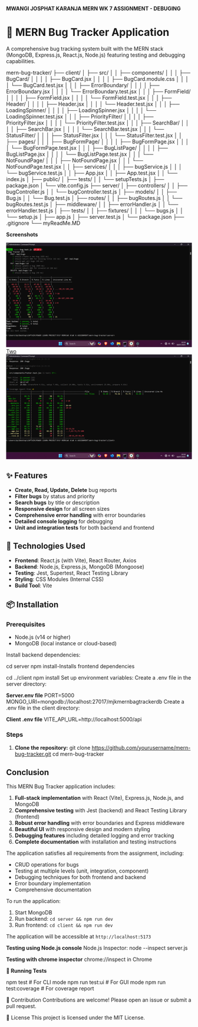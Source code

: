 **MWANGI JOSPHAT KARANJA MERN WK 7 ASSIGNMENT - DEBUGING**

# 🐞 MERN Bug Tracker Application

A comprehensive bug tracking system built with the MERN stack (MongoDB, Express.js, React.js, Node.js) featuring testing and debugging capabilities.

mern-bug-tracker/
├── client/
│   ├── src/
│   │   ├── components/
│   │   │   ├── BugCard/
│   │   │   │   ├── BugCard.jsx
│   │   │   │   ├── BugCard.module.css
│   │   │   │   └── BugCard.test.jsx
│   │   │   ├── ErrorBoundary/
│   │   │   │   ├── ErrorBoundary.jsx
│   │   │   │   └── ErrorBoundary.test.jsx
│   │   │   ├── FormField/
│   │   │   │   ├── FormField.jsx
│   │   │   │   └── FormField.test.jsx
│   │   │   ├── Header/
│   │   │   │   ├── Header.jsx
│   │   │   │   └── Header.test.jsx
│   │   │   ├── LoadingSpinner/
│   │   │   │   ├── LoadingSpinner.jsx
│   │   │   │   └── LoadingSpinner.test.jsx
│   │   │   ├── PriorityFilter/
│   │   │   │   ├── PriorityFilter.jsx
│   │   │   │   └── PriorityFilter.test.jsx
│   │   │   ├── SearchBar/
│   │   │   │   ├── SearchBar.jsx
│   │   │   │   └── SearchBar.test.jsx
│   │   │   └── StatusFilter/
│   │   │       ├── StatusFilter.jsx
│   │   │       └── StatusFilter.test.jsx
│   │   ├── pages/
│   │   │   ├── BugFormPage/
│   │   │   │   ├── BugFormPage.jsx
│   │   │   │   └── BugFormPage.test.jsx
│   │   │   ├── BugListPage/
│   │   │   │   ├── BugListPage.jsx
│   │   │   │   └── BugListPage.test.jsx
│   │   │   └── NotFoundPage/
│   │   │       ├── NotFoundPage.jsx
│   │   │       └── NotFoundPage.test.jsx
│   │   ├── services/
│   │   │   ├── bugService.js
│   │   │   └── bugService.test.js
│   │   ├── App.jsx
│   │   ├── App.test.jsx
│   │   └── index.js
│   ├── public/
│   ├── tests/
│   │   └── setupTests.js
│   ├── package.json
│   └── vite.config.js
├── server/
│   ├── controllers/
│   │   ├── bugController.js
│   │   └── bugController.test.js
│   ├── models/
│   │   ├── Bug.js
│   │   └── Bug.test.js
│   ├── routes/
│   │   ├── bugRoutes.js
│   │   └── bugRoutes.test.js
│   ├── middleware/
│   │   ├── errorHandler.js
│   │   └── errorHandler.test.js
│   ├── tests/
│   │   ├── fixtures/
│   │   │   └── bugs.js
│   │   └── setup.js
│   ├── app.js
│   ├── server.test.js
│   └── package.json
├── .gitignore
└── myReadMe.MD

**Screenshots**

![One](<Screenshot (111).png>)
[Two](<Screenshot (109).png>)
![Three](<Screenshot (110).png>)


## ✨ Features

- **Create, Read, Update, Delete** bug reports
- **Filter bugs** by status and priority
- **Search bugs** by title or description
- **Responsive design** for all screen sizes
- **Comprehensive error handling** with error boundaries
- **Detailed console logging** for debugging
- **Unit and integration tests** for both backend and frontend

## 🚀 Technologies Used

- **Frontend**: React.js (with Vite), React Router, Axios
- **Backend**: Node.js, Express.js, MongoDB (Mongoose)
- **Testing**: Jest, Supertest, React Testing Library
- **Styling**: CSS Modules (Internal CSS)
- **Build Tool**: Vite

## 📦 Installation

### Prerequisites
- Node.js (v14 or higher)
- MongoDB (local instance or cloud-based)


Install backend dependencies:

cd server
npm install-Installs frontend dependencies


cd ../client
npm install
Set up environment variables:
Create a .env file in the server directory:

**Server.env file**
PORT=5000
MONGO_URI=mongodb://localhost:27017/mjkmernbagtrackerdb
Create a .env file in the client directory:


**Client .env file**
VITE_API_URL=http://localhost:5000/api
 

### Steps

1. **Clone the repository:**
   git clone https://github.com/yourusername/mern-bug-tracker.git
   cd mern-bug-tracker

## Conclusion

This MERN Bug Tracker application includes:

1. **Full-stack implementation** with React (Vite), Express.js, Node.js, and MongoDB
2. **Comprehensive testing** with Jest (backend) and React Testing Library (frontend)
3. **Robust error handling** with error boundaries and Express middleware
4. **Beautiful UI** with responsive design and modern styling
5. **Debugging features** including detailed logging and error tracking
6. **Complete documentation** with installation and testing instructions

The application satisfies all requirements from the assignment, including:
- CRUD operations for bugs
- Testing at multiple levels (unit, integration, component)
- Debugging techniques for both frontend and backend
- Error boundary implementation
- Comprehensive documentation

To run the application:
1. Start MongoDB
2. Run backend: `cd server && npm run dev`
3. Run frontend: `cd client && npm run dev`

The application will be accessible at `http://localhost:5173`


**Testing using Node.js console**
Node.js Inspector:
node --inspect server.js

**Testing with chrome inspector**
chrome://inspect in Chrome



**🧪 Running Tests**
 
npm test  # For CLI mode
npm run test:ui  # For GUI mode
npm run test:coverage  # For coverage report

🤝 Contribution
Contributions are welcome! Please open an issue or submit a pull request.

📄 License
This project is licensed under the MIT License.



